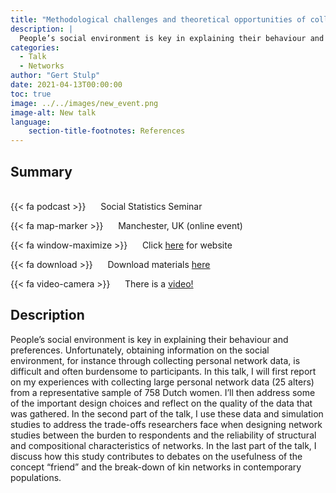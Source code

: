 ```yaml
---
title: "Methodological challenges and theoretical opportunities of collecting large personal networks in large samples"
description: |
  People’s social environment is key in explaining their behaviour and preferences. Unfortunately, obtaining information on the social environment, for instance through collecting personal network data, is difficult and often burdensome to participants. In this talk, I will first report on my experiences with collecting large personal network data (25 alters) from a representative sample of 758 Dutch women. I’ll then address some of the important design choices and reflect on the quality of the data that was gathered. In the second part of the talk, I use these data and simulation studies to address the trade-offs researchers face when designing network studies between the burden to respondents and the reliability of structural and compositional characteristics of networks. In the last part of the talk, I discuss how this study contributes to debates on the usefulness of the concept “friend” and the break-down of kin networks in contemporary populations. 
categories:
  - Talk
  - Networks
author: "Gert Stulp"
date: 2021-04-13T00:00:00
toc: true
image: ../../images/new_event.png
image-alt: New talk
language: 
    section-title-footnotes: References
---
```



## Summary 
<br>
{{< fa podcast >}} &nbsp;&nbsp;&nbsp;&nbsp; Social Statistics Seminar

{{< fa map-marker >}} &nbsp;&nbsp;&nbsp;&nbsp; Manchester, UK (online event)

{{< fa window-maximize >}} &nbsp;&nbsp;&nbsp;&nbsp; Click [here](https://video.manchester.ac.uk/faculties/52f9b4cd447aa2fbeb47d1926186f80b/067ddc8d-69ac-410a-b7a2-04c82a395b88) for website

{{< fa download >}} &nbsp;&nbsp;&nbsp;&nbsp; Download materials [here](/pdf/manchester.pdf)

{{< fa video-camera >}} &nbsp;&nbsp;&nbsp;&nbsp; There is a [video!](https://youtu.be/q9erAaPFTl0)

## Description

People’s social environment is key in explaining their behaviour and preferences. Unfortunately, obtaining information on the social environment, for instance through collecting personal network data, is difficult and often burdensome to participants. In this talk, I will first report on my experiences with collecting large personal network data (25 alters) from a representative sample of 758 Dutch women. I’ll then address some of the important design choices and reflect on the quality of the data that was gathered. In the second part of the talk, I use these data and simulation studies to address the trade-offs researchers face when designing network studies between the burden to respondents and the reliability of structural and compositional characteristics of networks. In the last part of the talk, I discuss how this study contributes to debates on the usefulness of the concept “friend” and the break-down of kin networks in contemporary populations.
